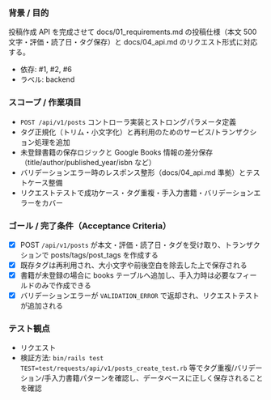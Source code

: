 ### 背景 / 目的
投稿作成 API を完成させて docs/01_requirements.md の投稿仕様（本文 500 文字・評価・読了日・タグ保存）と docs/04_api.md のリクエスト形式に対応する。

- 依存: #1, #2, #6
- ラベル: backend

### スコープ / 作業項目
- `POST /api/v1/posts` コントローラ実装とストロングパラメータ定義
- タグ正規化（トリム・小文字化）と再利用のためのサービス/トランザクション処理を追加
- 未登録書籍の保存ロジックと Google Books 情報の差分保存（title/author/published_year/isbn など）
- バリデーションエラー時のレスポンス整形（docs/04_api.md 準拠）とテストケース整備
- リクエストテストで成功ケース・タグ重複・手入力書籍・バリデーションエラーをカバー

### ゴール / 完了条件（Acceptance Criteria）
- [x] POST `/api/v1/posts` が本文・評価・読了日・タグを受け取り、トランザクションで posts/tags/post_tags を作成する
- [x] 既存タグは再利用され、大小文字や前後空白を除去した上で保存される
- [x] 書籍が未登録の場合に books テーブルへ追加し、手入力時は必要なフィールドのみで作成できる
- [x] バリデーションエラーが `VALIDATION_ERROR` で返却され、リクエストテストが追加される

### テスト観点
- リクエスト
- 検証方法: `bin/rails test TEST=test/requests/api/v1/posts_create_test.rb` 等でタグ重複/バリデーション/手入力書籍パターンを確認し、データベースに正しく保存されることを確認
